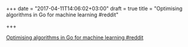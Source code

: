 +++
date = "2017-04-11T14:06:02+03:00"
draft = true
title = "Optimising algorithms in Go for machine learning  #reddit"

+++

<p><a href="https://t.co/mi7lsuC1s7">Optimising algorithms in Go for machine learning  #reddit</a></p>